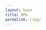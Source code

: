 ```yaml
---
layout: base
title: RPG
permalink: /rpg/
---
```


<canvas id='gameCanvas'></canvas>

<script type="module">
    import GameControl from '{{site.baseurl}}/assets/js/rpg/GameControl.js';

    // Adjust canvas size to fit the screen
    function resizeCanvas() {
        const canvas = document.getElementById('gameCanvas');
        canvas.width = window.innerWidth;
        canvas.height = window.innerHeight;
    }

    // Listen for full-screen change events
    document.addEventListener('fullscreenchange', resizeCanvas);
    window.addEventListener('resize', resizeCanvas);

    // Call resizeCanvas initially to set the correct canvas size
    resizeCanvas();

    // Background data for the first image
    const image_src = "{{site.baseurl}}/images/rpg/41524.jpg";
    const image_data = {
        pixels: {height: 580, width: 1038}
    };
    const image = {src: image_src, data: image_data};

    // Background data for the second image (stationary sprite)
    const image_src2 = "{{site.baseurl}}/images/rpg/SimpleMaze.png"; // Replace with your second image path
    const image_data2 = {
        pixels: {height: 580, width: 1038} // Adjust dimensions as needed
    };
    const image2 = {src: image_src2, data: image_data2};

    const sprite_src = "{{site.baseurl}}/images/rpg/Bunny-Sprite.png";
    const sprite_data = {
        SCALE_FACTOR: 10,
        STEP_FACTOR: 1000,
        ANIMATION_RATE: 50,
        pixels: {height: 159, width: 119},
        orientation: {rows: 4, columns: 3},
        down: {row: 0, start: 0, columns: 3},
        left: {row: 2, start: 0, columns: 3},
        right: {row: 3, start: 0, columns: 3},
        up: {row: 1, start: 0, columns: 3},
    };
    const sprite = {src: sprite_src, data: sprite_data};

    // Assets for game
    const assets = {image: [image], sprite: sprite}; // Only use the first image as a scrolling background

    // Start game engine
    GameControl.start(assets);

    // Function to draw the stationary background sprite
    function drawStationaryBackground(ctx) {
        const img = new Image();
        img.src = image2.src;
        img.onload = () => {
            ctx.drawImage(img, 0, 0, img.width, img.height); // Draw at (0,0) or any fixed position
        };
    }

    // Example game loop
    function gameLoop() {
        const canvas = document.getElementById('gameCanvas');
        const ctx = canvas.getContext('2d');

        // Clear the canvas
        ctx.clearRect(0, 0, canvas.width, canvas.height);

        // Draw scrolling background (first image)
        const backgroundImage = new Image();
        backgroundImage.src = image.src;
        backgroundImage.onload = () => {
            ctx.drawImage(backgroundImage, 0, 0, canvas.width, canvas.height);
        };

        // Draw stationary background (second image)
        drawStationaryBackground(ctx);

        // Call game loop recursively
        requestAnimationFrame(gameLoop);
    }

    // Start the game loop
    gameLoop();

    // Fullscreen toggle function
    function toggleFullScreen() {
        const canvas = document.getElementById('gameCanvas');
        if (!document.fullscreenElement) {
            if (canvas.requestFullscreen) {
                canvas.requestFullscreen();
            }
        } else {
            if (document.exitFullscreen) {
                document.exitFullscreen();
            }
        }
    }

    // Add a button to toggle full-screen mode
    const canvas = document.getElementById('gameCanvas');
    canvas.addEventListener('click', toggleFullScreen);
</script>
